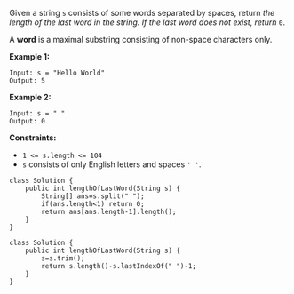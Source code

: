 Given a string `s` consists of some words separated by spaces, return *the length of the last word in the string. If the last word does not exist, return* `0`.

A **word** is a maximal substring consisting of non-space characters only.

 

**Example 1:**

```
Input: s = "Hello World"
Output: 5
```

**Example 2:**

```
Input: s = " "
Output: 0
```

 

**Constraints:**

- `1 <= s.length <= 104`
- `s` consists of only English letters and spaces `' '`.

```
class Solution {
    public int lengthOfLastWord(String s) {
        String[] ans=s.split(" ");
        if(ans.length<1) return 0;
        return ans[ans.length-1].length();
    }
}
```



```
class Solution {
    public int lengthOfLastWord(String s) {
        s=s.trim();
        return s.length()-s.lastIndexOf(" ")-1;
    }
}
```

